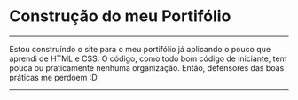 # Construção do meu Portifólio
---

Estou construíndo o site para o meu portifólio já aplicando o pouco que 
aprendi de HTML e CSS. O código, como todo bom código de iniciante, tem 
pouca ou praticamente nenhuma organização. Então, defensores das boas
práticas me perdoem :D.

---



